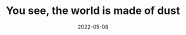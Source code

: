 ---
title: "You see, the world is made of dust"
date: 2022-05-08
linked:
  - _fragments/she-ran-her-hand-down-the-monitor.md
tags:
  - Fragment
  - Lofty Thoughts
---